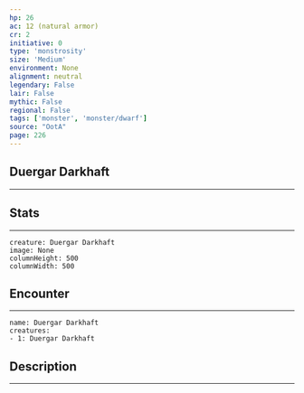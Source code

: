```yaml
---
hp: 26
ac: 12 (natural armor)
cr: 2
initiative: 0
type: 'monstrosity'    
size: 'Medium'
environment: None
alignment: neutral
legendary: False
lair: False
mythic: False
regional: False
tags: ['monster', 'monster/dwarf']
source: "OotA"
page: 226
---
```


## Duergar Darkhaft
---



## Stats
---

```statblock
creature: Duergar Darkhaft
image: None
columnHeight: 500
columnWidth: 500
```

## Encounter
---

```encounter-table
name: Duergar Darkhaft
creatures:
- 1: Duergar Darkhaft
```

## Description
---




